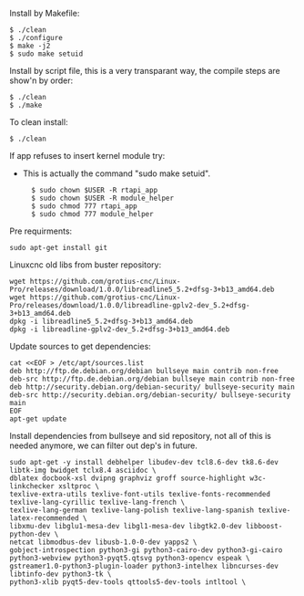 Install by Makefile:

    $ ./clean
    $ ./configure
    $ make -j2
    $ sudo make setuid
    
Install by script file, this is a very transparant way, the compile steps are show'n by order:
    
    $ ./clean
    $ ./make
    
To clean install:

    $ ./clean
    
If app refuses to insert kernel module try:
- This is actually the command "sudo make setuid".

        $ sudo chown $USER -R rtapi_app
        $ sudo chown $USER -R module_helper
        $ sudo chmod 777 rtapi_app
        $ sudo chmod 777 module_helper    
    
Pre requirments:

    sudo apt-get install git

Linuxcnc old libs from buster repository:

    wget https://github.com/grotius-cnc/Linux-Pro/releases/download/1.0.0/libreadline5_5.2+dfsg-3+b13_amd64.deb
    wget https://github.com/grotius-cnc/Linux-Pro/releases/download/1.0.0/libreadline-gplv2-dev_5.2+dfsg-3+b13_amd64.deb
    dpkg -i libreadline5_5.2+dfsg-3+b13_amd64.deb
    dpkg -i libreadline-gplv2-dev_5.2+dfsg-3+b13_amd64.deb

Update sources to get dependencies:

    cat <<EOF > /etc/apt/sources.list
    deb http://ftp.de.debian.org/debian bullseye main contrib non-free
    deb-src http://ftp.de.debian.org/debian bullseye main contrib non-free
    deb http://security.debian.org/debian-security/ bullseye-security main
    deb-src http://security.debian.org/debian-security/ bullseye-security main
    EOF
    apt-get update

Install dependencies from bullseye and sid repository, not all of this is needed anymore, we can filter out dep's in future.

    sudo apt-get -y install debhelper libudev-dev tcl8.6-dev tk8.6-dev libtk-img bwidget tclx8.4 asciidoc \
    dblatex docbook-xsl dvipng graphviz groff source-highlight w3c-linkchecker xsltproc \
    texlive-extra-utils texlive-font-utils texlive-fonts-recommended texlive-lang-cyrillic texlive-lang-french \
    texlive-lang-german texlive-lang-polish texlive-lang-spanish texlive-latex-recommended \
    libxmu-dev libglu1-mesa-dev libgl1-mesa-dev libgtk2.0-dev libboost-python-dev \
    netcat libmodbus-dev libusb-1.0-0-dev yapps2 \
    gobject-introspection python3-gi python3-cairo-dev python3-gi-cairo python3-webview python3-pyqt5.qtsvg python3-opencv espeak \
    gstreamer1.0-python3-plugin-loader python3-intelhex libncurses-dev libtinfo-dev python3-tk \
    python3-xlib pyqt5-dev-tools qttools5-dev-tools intltool \



